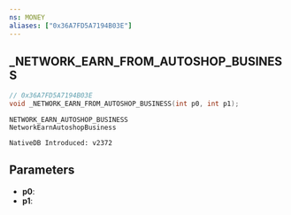 ```yaml
---
ns: MONEY
aliases: ["0x36A7FD5A7194B03E"]
---
```

## _NETWORK_EARN_FROM_AUTOSHOP_BUSINESS

```c
// 0x36A7FD5A7194B03E
void _NETWORK_EARN_FROM_AUTOSHOP_BUSINESS(int p0, int p1);
```

```
NETWORK_EARN_AUTOSHOP_BUSINESS
NetworkEarnAutoshopBusiness

NativeDB Introduced: v2372
```

## Parameters
* **p0**:
* **p1**:
